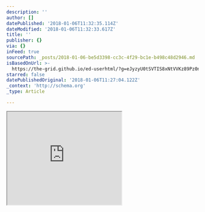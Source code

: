 ```yaml
---
description: ''
author: []
datePublished: '2018-01-06T11:32:35.114Z'
dateModified: '2018-01-06T11:32:33.617Z'
title: ''
publisher: {}
via: {}
inFeed: true
sourcePath: _posts/2018-01-06-be5d3398-cc3c-4f29-bc1e-b498c48d2946.md
isBasedOnUrl: >-
  https://the-grid.github.io/ed-userhtml/?g=eJyzyU0tSVTIS8xNtVVKz89Pz0nVLc4sSdUtSy3KTMtMTizJzM9TUkjOzytJzSuxVYqIKnU1TS0vSvIpCcn0SUstTIsv9ikvyymoMCgL8srOKfbyrTIu9M1zKrNQUtC3AwBqKiHl
starred: false
datePublishedOriginal: '2018-01-06T11:27:04.122Z'
_context: 'http://schema.org'
_type: Article

---
```

<iframe src="https://the-grid.github.io/ed-userhtml/?g=eJyzyU0tSVTIS8xNtVVKz89Pz0nVLc4sSdUtSy3KTMtMTizJzM9TUkjOzytJzSuxVYqIKnU1TS0vSvIpCcn0SUstTIsv9ikvyymoMCgL8srOKfbyrTIu9M1zKrNQUtC3AwBqKiHl" height="244" style=""></iframe>